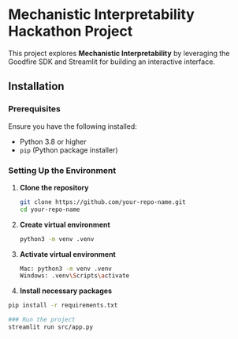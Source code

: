 # Mechanistic Interpretability Hackathon Project

This project explores **Mechanistic Interpretability** by leveraging the Goodfire SDK and Streamlit for building an interactive interface.

## Installation

### Prerequisites
Ensure you have the following installed:
- Python 3.8 or higher
- `pip` (Python package installer)

### Setting Up the Environment
1. **Clone the repository**
   ```bash
   git clone https://github.com/your-repo-name.git
   cd your-repo-name

2. **Create virtual environment**
    ```bash
    python3 -m venv .venv


3. **Activate virtual environment**
    ```bash
    Mac: python3 -m venv .venv
    Windows: .venv\Scripts\activate

3. **Install necessary packages**
  ```bash
  pip install -r requirements.txt

### Run the project
streamlit run src/app.py
